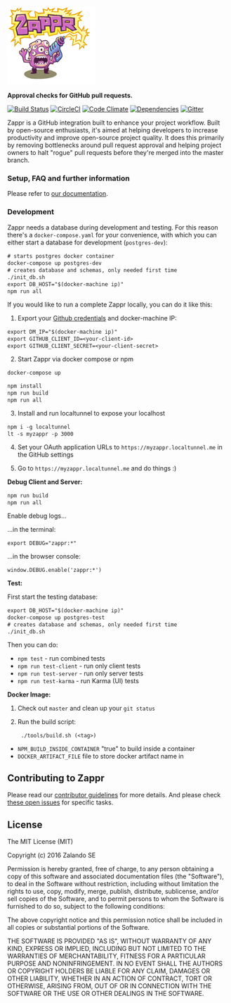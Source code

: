 ![zappr](client/img/banner_tiny.png)

**Approval checks for GitHub pull requests.**

[![Build Status](https://travis-ci.org/zalando/zappr.svg?branch=master)](https://travis-ci.org/zalando/zappr)
[![CircleCI](https://circleci.com/gh/zalando/zappr/tree/master.svg?style=svg)](https://circleci.com/gh/zalando/zappr/tree/master)
[![Code Climate](https://codeclimate.com/github/zalando/zappr/badges/gpa.svg)](https://codeclimate.com/github/zalando/zappr)
[![Dependencies](https://david-dm.org/zalando/zappr.svg)](https://david-dm.org/zalando/zappr)
[![Gitter](https://badges.gitter.im/zalando/zappr.svg)](https://gitter.im/zalando/zappr)

Zappr is a GitHub integration built to enhance your project workflow. Built by open-source enthusiasts,
it's aimed at helping developers to increase productivity and improve open-source project quality.
It does this primarily by removing bottlenecks around pull request approval and helping project owners to
halt "rogue" pull requests before they're merged into the master branch.

### Setup, FAQ and further information

Please refer to [our documentation](https://zappr.readthedocs.org/).

### Development

Zappr needs a database during development and testing. For this reason there's a `docker-compose.yaml` 
for your convenience, with which you can either start a database for development (`postgres-dev`):

~~~ shell
# starts postgres docker container
docker-compose up postgres-dev
# creates database and schemas, only needed first time
./init_db.sh
export DB_HOST="$(docker-machine ip)"
npm run all
~~~

If you would like to run a complete Zappr locally, you can do it like this:

1. Export your [Github credentials](https://github.com/settings/applications) and docker-machine IP:
~~~ shell
export DM_IP="$(docker-machine ip)"
export GITHUB_CLIENT_ID=<your-client-id>
export GITHUB_CLIENT_SECRET=<your-client-secret>
~~~

2. Start Zappr via docker compose or npm
~~~ shell
docker-compose up
~~~

~~~ shell
npm install
npm run build
npm run all
~~~

3. Install and run localtunnel to expose your localhost
~~~ shell
npm i -g localtunnel
lt -s myzappr -p 3000
~~~

4. Set your OAuth application URLs to `https://myzappr.localtunnel.me` in the GitHub settings

5. Go to `https://myzappr.localtunnel.me` and do things :)

**Debug Client and Server:**

```
npm run build
npm run all
```

Enable debug logs...

...in the terminal:

```
export DEBUG="zappr:*"
```

...in the browser console:

```
window.DEBUG.enable('zappr:*')
```

**Test:**

First start the testing database:

~~~ shell
export DB_HOST="$(docker-machine ip)"
docker-compose up postgres-test
# creates database and schemas, only needed first time
./init_db.sh
~~~

Then you can do:

* `npm test` - run combined tests
* `npm run test-client` - run only client tests
* `npm run test-server` - run only server tests
* `npm run test-karma` - run Karma (UI) tests

**Docker Image:**

1. Check out `master` and clean up your `git status`
2. Run the build script:

        ./tools/build.sh (<tag>)

* `NPM_BUILD_INSIDE_CONTAINER` "true" to build inside a container
* `DOCKER_ARTIFACT_FILE` file to store docker artifact name in


## Contributing to Zappr
Please read our [contributor guidelines](https://github.com/zalando/zappr/blob/master/CONTRIBUTING.md) for more details.
And please check [these open issues](https://github.com/zalando/zappr/issues) for specific tasks.

## License

The MIT License (MIT)

Copyright (c) 2016 Zalando SE

Permission is hereby granted, free of charge, to any person obtaining a copy
of this software and associated documentation files (the "Software"), to deal
in the Software without restriction, including without limitation the rights
to use, copy, modify, merge, publish, distribute, sublicense, and/or sell
copies of the Software, and to permit persons to whom the Software is
furnished to do so, subject to the following conditions:

The above copyright notice and this permission notice shall be included in all
copies or substantial portions of the Software.

THE SOFTWARE IS PROVIDED "AS IS", WITHOUT WARRANTY OF ANY KIND, EXPRESS OR
IMPLIED, INCLUDING BUT NOT LIMITED TO THE WARRANTIES OF MERCHANTABILITY,
FITNESS FOR A PARTICULAR PURPOSE AND NONINFRINGEMENT. IN NO EVENT SHALL THE
AUTHORS OR COPYRIGHT HOLDERS BE LIABLE FOR ANY CLAIM, DAMAGES OR OTHER
LIABILITY, WHETHER IN AN ACTION OF CONTRACT, TORT OR OTHERWISE, ARISING FROM,
OUT OF OR IN CONNECTION WITH THE SOFTWARE OR THE USE OR OTHER DEALINGS IN THE
SOFTWARE.
